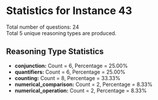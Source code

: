 # Statistics for Instance 43<br/>
Total number of questions: 24<br/>
Total 5 unique reasoning types are produced.<br/>
## Reasoning Type Statistics<br/>
- **conjunction:** Count = 6, Percentage = 25.00%<br/>
- **quantifiers:** Count = 6, Percentage = 25.00%<br/>
- **counting:** Count = 8, Percentage = 33.33%<br/>
- **numerical_comparison:** Count = 2, Percentage = 8.33%<br/>
- **numerical_operation:** Count = 2, Percentage = 8.33%<br/>

